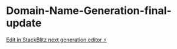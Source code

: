# Domain-Name-Generation-final-update

[Edit in StackBlitz next generation editor ⚡️](https://stackblitz.com/~/github.com/Dragonwinner/Domain-Name-Generation-final-update)